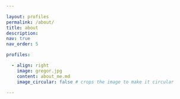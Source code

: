 ```yaml
---

layout: profiles
permalink: /about/
title: about
description:
nav: true
nav_order: 5

profiles:

  - align: right
    image: gregor.jpg
    content: about_me.md
    image_circular: false # crops the image to make it circular

---
```

    


